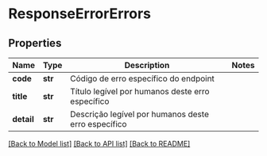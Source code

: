 # ResponseErrorErrors

## Properties
Name | Type | Description | Notes
------------ | ------------- | ------------- | -------------
**code** | **str** | Código de erro específico do endpoint | 
**title** | **str** | Título legível por humanos deste erro específico | 
**detail** | **str** | Descrição legível por humanos deste erro específico | 

[[Back to Model list]](../README.md#documentation-for-models) [[Back to API list]](../README.md#documentation-for-api-endpoints) [[Back to README]](../README.md)

